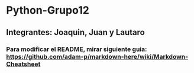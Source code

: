 # Python-Grupo12
 
## Integrantes: Joaquin, Juan y Lautaro


### Para modificar el README, mirar siguiente guia: https://github.com/adam-p/markdown-here/wiki/Markdown-Cheatsheet
